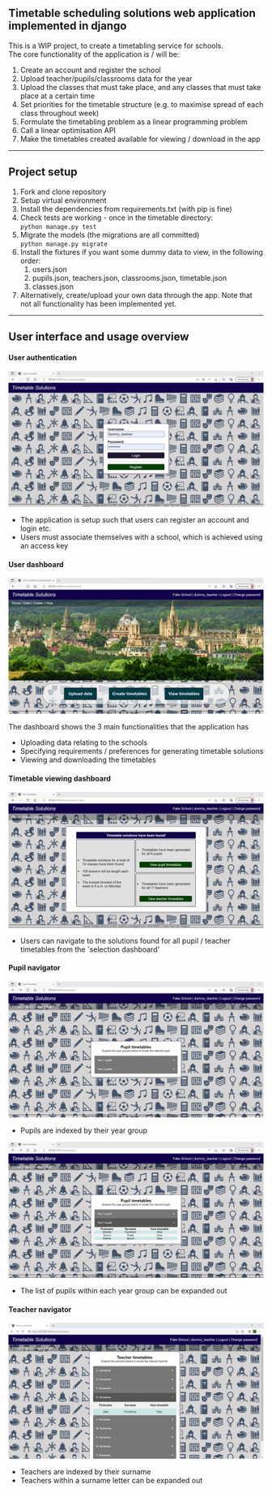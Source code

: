 <h2>Timetable scheduling solutions web application implemented in django</h2>

<p>
This is a WIP project, to create a timetabling service for schools.<br>
The core functionality of the application is / will be:
</p>
<ol>
    <li>Create an account and register the school</li>
    <li>Upload teacher/pupils/classrooms data for the year</li>
    <li>Upload the classes that must take place, and any classes that must take place at a certain time</li>
    <li>Set priorities for the timetable structure (e.g. to maximise spread of each class throughout week)</li>
    <li>Formulate the timetabling problem as a linear programming problem</li>
    <li>Call a linear optimisation API</li>
    <li>Make the timetables created available for viewing / download in the app</li>
</ol>

<hr>


<h2>Project setup</h2>
<ol>
    <li>Fork and clone repository</li>
    <li>Setup virtual environment</li>
    <li>Install the dependencies from requirements.txt (with pip is fine)</li>
    <li>
        Check tests are working - once in the timetable directory:<br>
        <code>python manage.py test</code>
    </li>
    <li>
        Migrate the models (the migrations are all committed)<br>
        <code>python manage.py migrate</code>
    </li>
    <li>Install the fixtures if you want some dummy data to view, in the following order:
        <ol>
            <li>users.json</li>
            <li>pupils.json, teachers.json, classrooms.json, timetable.json</li>
            <li>classes.json</li>
        </ol>
    </li>
    <li>
        Alternatively, create/upload your own data through the app. Note that not all functionality has been
        implemented yet.
    </li>
</ol>

<hr>

<h2>User interface and usage overview</h2>

<h4>User authentication</h4>
<img src="readme_screenshots/login.png" alt="Screenshot of the login page">
<ul>
    <li>The application is setup such that users can register an account and login etc.</li>
    <li>Users must associate themselves with a school, which is achieved using an access key</li>
</ul>

<h4>User dashboard</h4>
<img src="readme_screenshots/navigation_dash.png" alt="Screenshot of the login page">
<p>The dashboard shows the 3 main functionalities that the application has</p>
<ul>
    <li>Uploading data relating to the schools</li>
    <li>Specifying requirements / preferences for generating timetable solutions</li>
    <li>Viewing and downloading the timetables</li>
</ul>

<h4>Timetable viewing dashboard</h4>
<img src="readme_screenshots/selection_dash.png" alt="Screenshot of selection dash">
<ul>
    <li>Users can navigate to the solutions found for all pupil / teacher timetables from the 'selection dashboard'</li>
</ul>

<h4>Pupil navigator</h4>
<img src="readme_screenshots/pupil_navigator_collapsed.png" alt="Screenshot of the login page">
<ul>
    <li>Pupils are indexed by their year group</li>
</ul>

<img src="readme_screenshots/pupil_navigator_expanded.png" alt="Screenshot of the login page">
<ul>
    <li>The list of pupils within each year group can be expanded out</li>
</ul>

<h4>Teacher navigator</h4>
<img src="readme_screenshots/teacher_navigator_expanded.png" alt="Screenshot of the login page">
<ul>
    <li>Teachers are indexed by their surname</li>
    <li>Teachers within a surname letter can be expanded out</li>
</ul>

